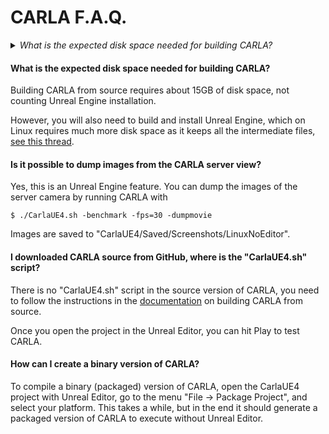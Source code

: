 CARLA F.A.Q.
============

<details>
  <summary><h6 style="display:inline">What is the expected disk space needed for building CARLA?</h4></summary>

Building CARLA from source requires about 15GB of disk space, not counting
Unreal Engine installation.

However, you will also need to build and install Unreal Engine, which on Linux
requires much more disk space as it keeps all the intermediate files,
[see this thread](https://answers.unrealengine.com/questions/430541/linux-engine-size.html).

</details>

#### What is the expected disk space needed for building CARLA?

Building CARLA from source requires about 15GB of disk space, not counting
Unreal Engine installation.

However, you will also need to build and install Unreal Engine, which on Linux
requires much more disk space as it keeps all the intermediate files,
[see this thread](https://answers.unrealengine.com/questions/430541/linux-engine-size.html).

#### Is it possible to dump images from the CARLA server view?

Yes, this is an Unreal Engine feature. You can dump the images of the server
camera by running CARLA with

    $ ./CarlaUE4.sh -benchmark -fps=30 -dumpmovie

Images are saved to "CarlaUE4/Saved/Screenshots/LinuxNoEditor".

#### I downloaded CARLA source from GitHub, where is the "CarlaUE4.sh" script?

There is no "CarlaUE4.sh" script in the source version of CARLA, you need to
follow the instructions in the [documentation](http://carla.readthedocs.io) on
building CARLA from source.

Once you open the project in the Unreal Editor, you can hit Play to test CARLA.

#### How can I create a binary version of CARLA?

To compile a binary (packaged) version of CARLA, open the CarlaUE4 project with
Unreal Editor, go to the menu "File -> Package Project", and select your
platform. This takes a while, but in the end it should generate a packaged
version of CARLA to execute without Unreal Editor.
